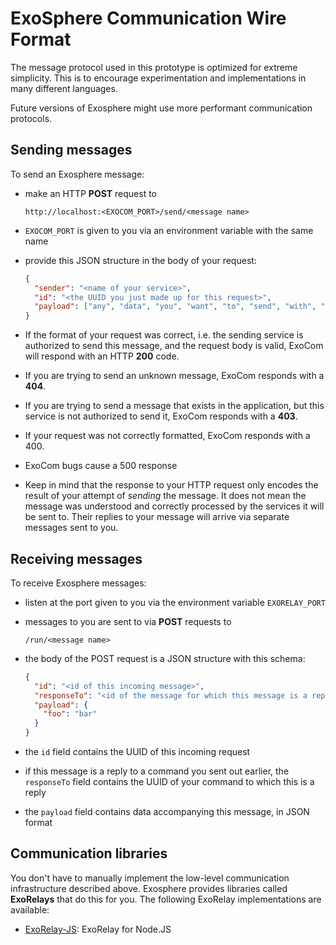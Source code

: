 # ExoSphere Communication Wire Format

The message protocol used in this prototype
is optimized for extreme simplicity.
This is to encourage experimentation
and implementations in many different languages.

Future versions of Exosphere might use more performant communication protocols.


## Sending messages

To send an Exosphere message:
* make an HTTP __POST__ request to

  ```
  http://localhost:<EXOCOM_PORT>/send/<message name>
  ```

* `EXOCOM_PORT` is given to you via an environment variable with the same name
* provide this JSON structure in the body of your request:

  ```json
  {
    "sender": "<name of your service>",
    "id": "<the UUID you just made up for this request>",
    "payload": ["any", "data", "you", "want", "to", "send", "with", "the", "message"]
  }
  ```
* If the format of your request was correct,
  i.e. the sending service is authorized to send this message,
  and the request body is valid,
  ExoCom will respond with an HTTP __200__ code.
* If you are trying to send an unknown message, ExoCom responds with a __404__.
* If you are trying to send a message that exists in the application,
  but this service is not authorized to send it, ExoCom responds with a __403__.
* If your request was not correctly formatted, ExoCom responds with a 400.
* ExoCom bugs cause a 500 response
* Keep in mind that the response to your HTTP request only encodes the result
  of your attempt of _sending_ the message.
  It does not mean the message was understood and correctly processed by the
  services it will be sent to.
  Their replies to your message will arrive via separate messages sent to you.


## Receiving messages

To receive Exosphere messages:
* listen at the port given to you via the environment variable `EXORELAY_PORT`
* messages to you are sent to via __POST__ requests to

  ```
  /run/<message name>
  ```

* the body of the POST request is a JSON structure with this schema:

  ```json
  {
    "id": "<id of this incoming message>",
    "responseTo": "<id of the message for which this message is a reply>",
    "payload": {
      "foo": "bar"
    }
  }
  ```
* the `id` field contains the UUID of this incoming request
* if this message is a reply to a command you sent out earlier,
  the `responseTo` field contains the UUID of your command to which this is a reply
* the `payload` field contains data accompanying this message, in JSON format


## Communication libraries

You don't have to manually implement the low-level communication infrastructure described above.
Exosphere provides libraries called __ExoRelays__ that do this for you.
The following ExoRelay implementations are available:

* [ExoRelay-JS](https://github.com/Originate/exorelay-js): ExoRelay for Node.JS
